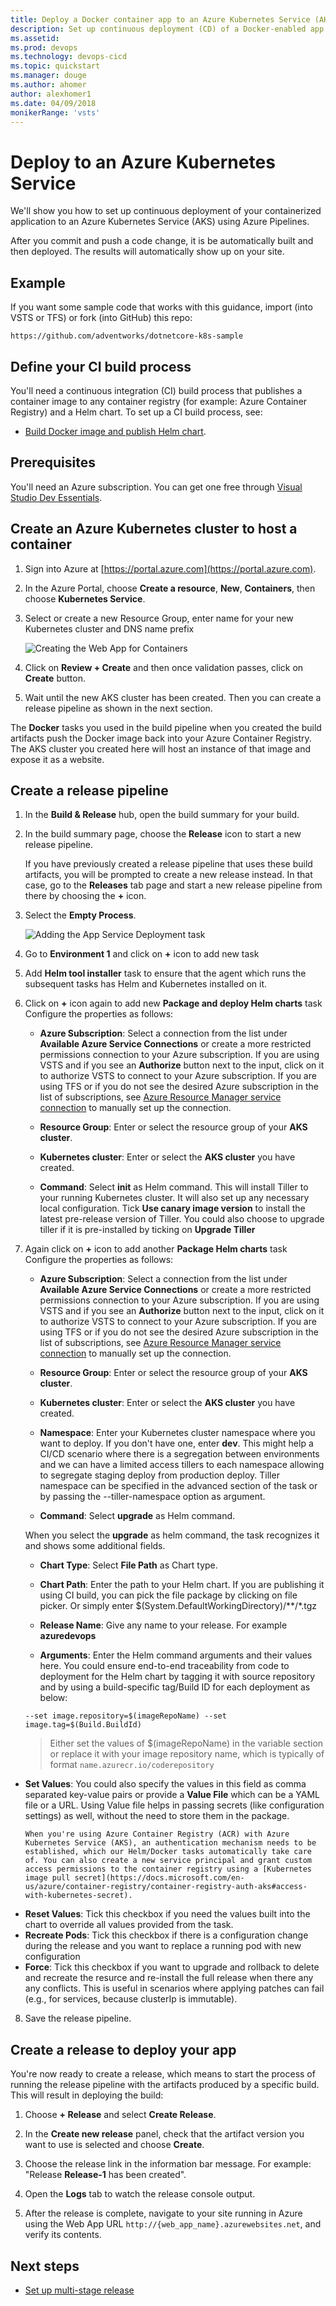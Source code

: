 ```yaml
---
title: Deploy a Docker container app to an Azure Kubernetes Service (AKS)
description: Set up continuous deployment (CD) of a Docker-enabled app to an Azure Kubernetes Service (AKS) from Azure Pipelines
ms.assetid:
ms.prod: devops
ms.technology: devops-cicd
ms.topic: quickstart
ms.manager: douge
ms.author: ahomer
author: alexhomer1
ms.date: 04/09/2018
monikerRange: 'vsts'
---
```


# Deploy to an Azure Kubernetes Service

We'll show you how to set up continuous deployment of your containerized application to an Azure Kubernetes Service (AKS) using
Azure Pipelines.

After you commit and push a code change, it is be automatically built and then deployed. The results will automatically show up on your site.

## Example

If you want some sample code that works with this guidance, import (into VSTS or TFS) or fork (into GitHub) this repo:

```
https://github.com/adventworks/dotnetcore-k8s-sample

```


## Define your CI build process

You'll need a continuous integration (CI) build process that publishes a container image to any container registry (for example: Azure Container Registry) and a Helm chart.
To set up a CI build process, see:

* [Build Docker image and publish Helm chart](../../languages/docker.md).

## Prerequisites

You'll need an Azure subscription. You can get one free through [Visual Studio Dev Essentials](https://visualstudio.microsoft.com/dev-essentials/).

## Create an Azure Kubernetes cluster to host a container

1. Sign into Azure at [https://portal.azure.com](https://portal.azure.com).

2. In the Azure Portal, choose **Create a resource**, **New**, **Containers**, then choose **Kubernetes Service**.    

3. Select or create a new Resource Group, enter name for your new Kubernetes cluster and DNS name prefix

   ![Creating the Web App for Containers](_img/create-aks-cluster.png)

4. Click on **Review + Create** and then once validation passes, click on **Create** button.

5. Wait until the new AKS cluster has been created. Then you can create a release pipeline as shown in the next section.

The **Docker** tasks you used in the build pipeline when you created the
build artifacts push the Docker image back into your Azure Container Registry.
The AKS cluster you created here will host an instance of that image and expose it as a website.

## Create a release pipeline

1. In the **Build &amp; Release** hub, open the build summary for your build.

2. In the build summary page, choose the **Release** icon to start a new release pipeline.

   If you have previously created a release pipeline that uses these build artifacts, you will
   be prompted to create a new release instead. In that case, go to the **Releases** tab page and
   start a new release pipeline from there by choosing the **+** icon.

3. Select the **Empty Process**.

   ![Adding the App Service Deployment task](_img/add-empty-process.png)

4. Go to **Environment 1** and click on **+** icon to add new task
5. Add **Helm tool installer** task to ensure that the agent which runs the subsequent tasks has Helm and Kubernetes installed on it.
6. Click on **+** icon again to add new **Package and deploy Helm charts** task
   Configure the properties as follows:
   
   - **Azure Subscription**: Select a connection from the list under **Available Azure Service Connections** or create a more restricted permissions connection to your Azure subscription.
     If you are using VSTS and if you see an **Authorize** button next to the input, click on it to authorize VSTS to connect to your Azure subscription. If you are using TFS or if you do not see
     the desired Azure subscription in the list of subscriptions, see [Azure Resource Manager service connection](../../library/connect-to-azure.md) to manually set up the connection.

   - **Resource Group**: Enter or select the resource group of your **AKS cluster**.  
   
   - **Kubernetes cluster**: Enter or select the **AKS cluster** you have created.  
   
   - **Command**: Select **init** as Helm command. This will install Tiller to your running Kubernetes cluster. It will also set up any necessary local configuration. Tick **Use canary image version** to install the latest pre-release version of Tiller. You could also choose to upgrade tiller if it is pre-installed by ticking on **Upgrade Tiller**
   
7. Again click on **+** icon to add another **Package Helm charts** task
   Configure the properties as follows:
   
   - **Azure Subscription**: Select a connection from the list under **Available Azure Service Connections** or create a more restricted permissions connection to your Azure subscription.
     If you are using VSTS and if you see an **Authorize** button next to the input, click on it to authorize VSTS to connect to your Azure subscription. If you are using TFS or if you do not see
     the desired Azure subscription in the list of subscriptions, see [Azure Resource Manager service connection](../../library/connect-to-azure.md) to manually set up the connection.

   - **Resource Group**: Enter or select the resource group of your **AKS cluster**.  
   
   - **Kubernetes cluster**: Enter or select the **AKS cluster** you have created.  
   
   - **Namespace**: Enter your Kubernetes cluster namespace where you want to deploy. If you don't have one, enter **dev**. This might help a CI/CD scenario where there is a segregation between environments and we can have a limited access tillers to each namespace allowing to segregate staging deploy from production deploy. Tiller namespace can be specified in the advanced section of the task or by passing the --tiller-namespace option as argument.

   - **Command**: Select **upgrade** as Helm command.

   When you select the **upgrade** as helm command, the task recognizes it and shows some additional fields.

   - **Chart Type**: Select **File Path** as Chart type.

   - **Chart Path**: Enter the path to your Helm chart. If you are publishing it using CI build, you can pick the file package by clicking on file picker.
   Or simply enter $(System.DefaultWorkingDirectory)/**/*.tgz

   - **Release Name**: Give any name to your release. For example **azuredevops**
   
   - **Arguments**: Enter the Helm command arguments and their values here. You could ensure end-to-end traceability from code to deployment for the Helm chart by tagging it with source repository and by using a build-specific tag/Build ID for each deployment  as below:
   
    ```
    --set image.repository=$(imageRepoName) --set image.tag=$(Build.BuildId) 
   
    ```
   > Either set the values of $(imageRepoName) in the variable section or replace it with your image repository name, which is typically of format `name.azurecr.io/coderepository`
 
 - **Set Values**: You could also specify the values in this field as comma separated key-value pairs or provide a **Value File** which can be a YAML file or a URL. Using Value file helps in passing secrets (like configuration settings) as well, without the need to store them in the package.
     ```
    When you're using Azure Container Registry (ACR) with Azure Kubernetes Service (AKS), an authentication mechanism needs to be established, which our Helm/Docker tasks automatically take care of. You can also create a new service principal and grant custom access permissions to the container registry using a [Kubernetes image pull secret](https://docs.microsoft.com/en-us/azure/container-registry/container-registry-auth-aks#access-with-kubernetes-secret).
   
    ```
 - **Reset Values**: Tick this checkbox if you need the values built into the chart to override all values provided from the task.
 - **Recreate Pods**: Tick this checkbox if there is a configuration change during the release and you want to replace a running pod with new configuration
 - **Force**: Tick this checkbox if you want to upgrade and rollback to delete and recreate the resurce and re-install the full release when there any any conflicts. This is useful in scenarios where applying patches can fail (e.g., for services, because clusterIp is immutable). 

8. Save the release pipeline.

## Create a release to deploy your app

You're now ready to create a release, which means to start the process of running the release pipeline with the artifacts produced by a specific build. This will result in deploying the build:

1. Choose **+ Release** and select **Create Release**.

2. In the **Create new release** panel, check that the artifact version you want to use is selected and choose **Create**.

3. Choose the release link in the information bar message. For example: "Release **Release-1** has been created".

4. Open the **Logs** tab to watch the release console output.

5. After the release is complete, navigate to your site running in Azure using the Web App URL `http://{web_app_name}.azurewebsites.net`, and verify its contents.


## Next steps

* [Set up multi-stage release](../../release/define-multistage-release-process.md)
